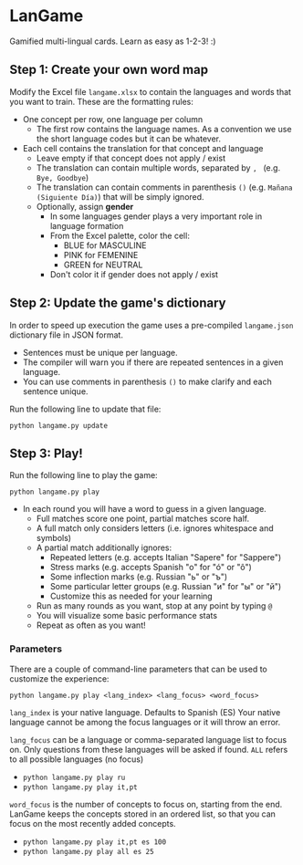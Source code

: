 # LanGame

Gamified multi-lingual cards. Learn as easy as 1-2-3! :)

## Step 1: Create your own word map

Modify the Excel file `langame.xlsx` to contain the languages and words that you want to train.
These are the formatting rules:

* One concept per row, one language per column
    * The first row contains the language names. As a convention we use the short language codes but it can be whatever.
* Each cell contains the translation for that concept and language
    * Leave empty if that concept does not apply / exist
    * The translation can contain multiple words, separated by `, ` (e.g. `Bye, Goodbye`)
    * The translation can contain comments in parenthesis `()` (e.g. `Mañana (Siguiente Día)`) that will be simply ignored.
    * Optionally, assign **gender**
        * In some languages gender plays a very important role in language formation
        * From the Excel palette, color the cell:
            * BLUE for MASCULINE
            * PINK for FEMENINE
            * GREEN for NEUTRAL
        * Don't color it if gender does not apply / exist

## Step 2: Update the game's dictionary

In order to speed up execution the game uses a pre-compiled `langame.json` dictionary file in JSON format.

* Sentences must be unique per language.
* The compiler will warn you if there are repeated sentences in a given language.
* You can use comments in parenthesis `()` to make clarify and each sentence unique.

Run the following line to update that file:

`python langame.py update`

## Step 3: Play!

Run the following line to play the game:

`python langame.py play`

* In each round you will have a word to guess in a given language.
    * Full matches score one point, partial matches score half.
    * A full match only considers letters (i.e. ignores whitespace and symbols)
    * A partial match additionally ignores:
        * Repeated letters (e.g. accepts Italian "Sapere" for "Sappere")
        * Stress marks (e.g. accepts Spanish "o" for "ó" or "ô")
        * Some inflection marks (e.g. Russian "ь" or "ъ")
        * Some particular letter groups (e.g. Russian "и" for "ы" or "й")
        * Customize this as needed for your learning
    * Run as many rounds as you want, stop at any point by typing `@`
    * You will visualize some basic performance stats
    * Repeat as often as you want!

### Parameters

There are a couple of command-line parameters that can be used to customize the experience:

`python langame.py play <lang_index> <lang_focus> <word_focus>`

`lang_index` is your native language. Defaults to Spanish (ES)
Your native language cannot be among the focus languages or it will throw an error.

`lang_focus` can be a language or comma-separated language list to focus on.
Only questions from these languages will be asked if found.
`ALL` refers to all possible languages (no focus)

* `python langame.py play ru`
* `python langame.py play it,pt`

`word_focus` is the number of concepts to focus on, starting from the end.
LanGame keeps the concepts stored in an ordered list, so that you can focus on the most recently added concepts.

* `python langame.py play it,pt es 100`
* `python langame.py play all es 25`